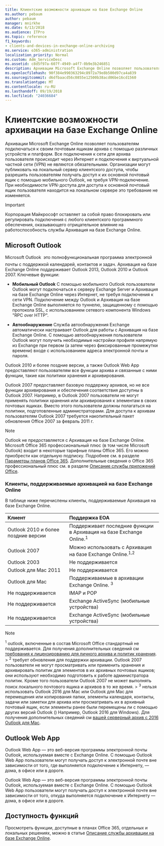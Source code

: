```yaml
---
title: Клиентские возможности архивации на базе Exchange Online
ms.author: pebaum
author: pebaum
manager: mnirkhe
ms.date: 6/13/2018
ms.audience: ITPro
ms.topic: reference
f1_keywords:
- clients-and-devices-in-exchange-online-archiving
ms.service: o365-administration
localization_priority: Normal
ms.custom: Adm_ServiceDesc
ms.assetid: c8d5f97a-607f-4949-a4f7-0b9e3b246851
description: Архивации Microsoft Exchange Online позволяет пользователям подключаться к своим почтовым ящикам архива с помощью различных устройств и платформ. Все подключения к сети для архива пользователя происходит через Интернет и подключения к виртуальной частной сети (VPN) не являются обязательными. Организации могут публиковать на локальный сервер клиентского доступа, чтобы разрешить пользователям получать доступ к их основной почтовый ящик с помощью мобильного Outlook, не требуя VPN-подключение. При необходимости VPN-доступа для доступа к основной почтовый ящик пользователя находится на локальном сервере это требование не изменяется.
ms.openlocfilehash: 90f384e990363294c8972a79e8b500d97ca4a839
ms.sourcegitcommit: d6dfbaacd56c0855e12500b38acd06be16cd1560
ms.translationtype: MT
ms.contentlocale: ru-RU
ms.lasthandoff: 09/19/2018
ms.locfileid: "24036684"
---
```

# <a name="client-features-in-exchange-online-archiving"></a>Клиентские возможности архивации на базе Exchange Online

Архивации Microsoft Exchange Online позволяет пользователям подключаться к своим почтовым ящикам архива с помощью различных устройств и платформ. Все подключения к сети для архива пользователя происходит через Интернет и подключения к виртуальной частной сети (VPN) не являются обязательными. Организации могут публиковать на локальный сервер клиентского доступа, чтобы разрешить пользователям получать доступ к их основной почтовый ящик с помощью мобильного Outlook, не требуя VPN-подключение. При необходимости VPN-доступа для доступа к основной почтовый ящик пользователя находится на локальном сервере это требование не изменяется.
  
> [!IMPORTANT]
> Корпорация Майкрософт оставляет за собой право блокировать или регулировать подключения с любого клиентского программного обеспечения, оказывающего отрицательное влияние на работоспособность службы Архивация на базе Exchange Online. 
  
## <a name="microsoft-outlook"></a>Microsoft Outlook

Microsoft Outlook  это полнофункциональная программа электронной почты с поддержкой календарей, контактов и задач. Архивация на базе Exchange Online поддерживает Outlook 2013, Outlook 2010 и Outlook 2007. Ключевые функции:
  
- **Мобильный Outlook** С помощью мобильного Outlook пользователи Outlook могут подключаться к серверу Exchange Server и Архивация на базе Exchange Online через Интернет, не требуя подключения к сети VPN. Подключение между Outlook и Архивация на базе Exchange Online выполняется по туннелю, защищенному с помощью протокола SSL, с использованием сетевого компонента Windows "RPC over HTTP". 
    
- **Автообнаружение** Служба автообнаружения Exchange автоматически настраивает Outlook для работы с Архивация на базе Exchange Online. С помощью автообнаружения пользователи Outlook могут получить необходимые настройки профиля напрямую из Exchange при первом (а затем через фиксированные промежутки времени) входе с использованием адреса электронной почты и пароля. 
    
Outlook 2010 и более поздние версии, а также Outlook Web App предоставляют пользователям все функции архива и связанные с ними функции, такие как политики хранения и архивирования.
  
Outlook 2007 предоставляет базовую поддержку архивов, но не все функции архивирования и обеспечения соответствия доступны в Outlook 2007. Например, в Outlook 2007 пользователи не могут применять политики хранения или архивирования к элементам в своих почтовых ящиках. Вместо этого пользователи должны полагаться на политики, подготовленные администраторами. Для доступа к архивам пользователям Outlook 2007 требуется накопительный пакет обновления Office 2007 за февраль 2011 г.
  
> [!NOTE]
> Outlook не предоставляется с Архивация на базе Exchange Online. Microsoft Office 365 профессиональный плюс (в том числе Microsoft Outlook) входит в некоторые тарифные планы Office 365. Его можно приобрести как отдельную подписку. Подробнее см. в разделе [Параметры планов Office 365](../office-365-platform-service-description/office-365-plan-options.md). Дополнительные сведения о Office 365 профессиональный плюс см. в разделе [Описание службы приложений Office](../office-applications-service-description/office-applications-service-description.md). 
  
### <a name="clients-supported-by-exchange-online-archiving"></a>Клиенты, поддерживаемые архивацией на базе Exchange Online

В таблице ниже перечислены клиенты, поддерживаемые Архивация на базе Exchange Online.
  
|**Клиент**|**Поддержка EOA**|
|:-----|:-----|
|Outlook 2010 и более поздние версии  <br/> |Поддерживает последние функции в Архивация на базе Exchange Online.<sup>1</sup> <br/> |
|Outlook 2007  <br/> |Можно использовать с Архивация на базе Exchange Online.<sup>1,2</sup> <br/> |
|Outlook 2003  <br/> |Не поддерживается  <br/> |
|Outlook для Mac 2011  <br/> |Не поддерживается  <br/> |
|Outlook для Mac  <br/> |Поддерживаемые в архивации Exchange Online. <sup>3</sup> <br/> |
|Не поддерживается  <br/> |IMAP и POP  <br/> |
|Не поддерживается  <br/> |Exchange ActiveSync (мобильные устройства)  <br/> |
|Не поддерживается  <br/> |Exchange ActiveSync (мобильные устройства)  <br/> |
   
> [!NOTE]
> <sup>1</sup> outlook, включенные в состав Microsoft Office стандартный не поддерживается. Для получения дополнительных сведений см [требования к лицензированию для личного архива и политик хранения](https://go.microsoft.com/fwlink/?LinkId=389396). > <sup>2</sup> требует обновления для поддержки архивации. Outlook 2007 пользователи не могут просматривать или применить хранения и архивировать политик для элементов в их архивных почтовых ящиков; они используют необходимо подготовить к работе администратора политик. Кроме того пользователи Outlook 2007 не может выполнять поиск локального почтового ящика и архивов в то же время. > <sup>3</sup> нельзя использовать Outlook 2016 для Mac или Outlook для Mac для перемещения или копирования папки, элементы календаря, контакты, задачи или заметки для архива или просматривать их в архивный почтовый ящик, если элементы ранее были перемещены ли с помощью других версий Outlook () Например, Outlook 2016 для Windows). Для получения дополнительных сведений см [вашей серверный архив с 2016 Outlook для Mac](https://support.office.com/en-us/article/Use-your-online-archive-with-Outlook-2016-for-Mac-45b8439c-2982-4b6b-9097-eed71dbfe238). 
  
## <a name="outlook-web-app"></a>Outlook Web App

Outlook Web App — это веб-версия программы электронной почты Outlook, используемая вместе с Exchange Online. С помощью Outlook Web App пользователи могут получать доступ к электронной почте вне зависимости от того, где выполняется подключение к Интернету, — дома, в офисе или в дороге.
  
Outlook Web App — это веб-версия программы электронной почты Outlook, используемая вместе с Exchange Online. С помощью Outlook Web App пользователи могут получать доступ к электронной почте вне зависимости от того, откуда выполняется подключение к Интернету — дома, в офисе или в дороге.
  
## <a name="feature-availability"></a>Доступность функций

Просмотреть функции, доступные в планах Office 365, отдельных и локальных решениях, можно в статье [Описание службы архивации на базе Exchange Online](exchange-online-archiving-service-description.md).
  

